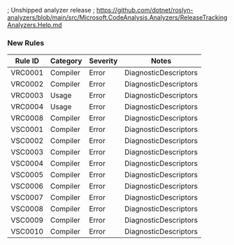 ﻿; Unshipped analyzer release
; https://github.com/dotnet/roslyn-analyzers/blob/main/src/Microsoft.CodeAnalysis.Analyzers/ReleaseTrackingAnalyzers.Help.md
### New Rules

Rule ID | Category | Severity | Notes
--------|----------|----------|-------
VRC0001 | Compiler | Error | DiagnosticDescriptors
VRC0002 | Compiler | Error | DiagnosticDescriptors
VRC0003 | Usage | Error | DiagnosticDescriptors
VRC0004 | Usage | Error | DiagnosticDescriptors
VRC0008 | Compiler | Error | DiagnosticDescriptors
VSC0001 | Compiler | Error | DiagnosticDescriptors
VSC0002 | Compiler | Error | DiagnosticDescriptors
VSC0003 | Compiler | Error | DiagnosticDescriptors
VSC0004 | Compiler | Error | DiagnosticDescriptors
VSC0005 | Compiler | Error | DiagnosticDescriptors
VSC0006 | Compiler | Error | DiagnosticDescriptors
VSC0007 | Compiler | Error | DiagnosticDescriptors
VSC0008 | Compiler | Error | DiagnosticDescriptors
VSC0009 | Compiler | Error | DiagnosticDescriptors
VSC0010 | Compiler | Error | DiagnosticDescriptors